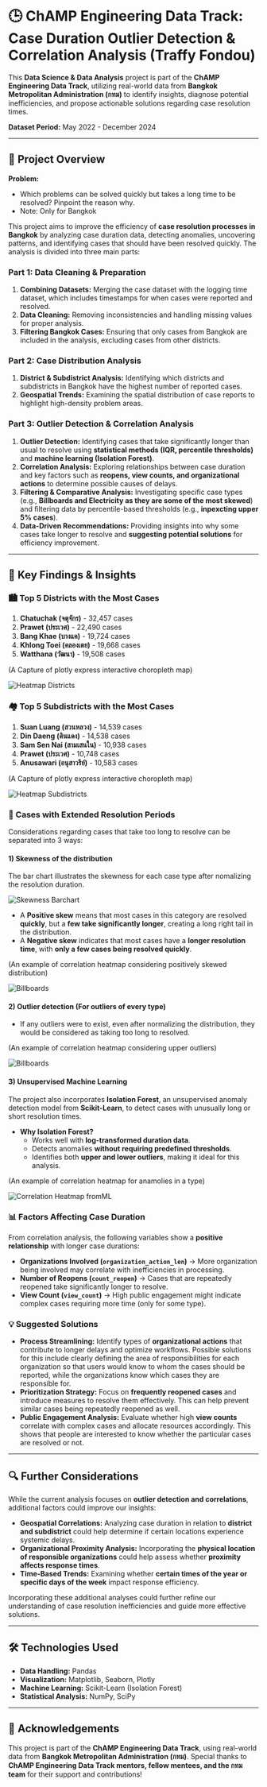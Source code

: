 # 🕒 ChAMP Engineering Data Track: Case Duration Outlier Detection & Correlation Analysis (Traffy Fondou)

This **Data Science & Data Analysis** project is part of the **ChAMP Engineering Data Track**, utilizing real-world data from **Bangkok Metropolitan Administration (กทม)** to identify insights, diagnose potential inefficiencies, and propose actionable solutions regarding case resolution times.

**Dataset Period:** May 2022 - December 2024

---

## 🚀 Project Overview

**Problem:**
* Which problems can be solved quickly but takes a long time to be resolved? Pinpoint the reason why.
* Note: Only for Bangkok

This project aims to improve the efficiency of **case resolution processes in Bangkok** by analyzing case duration data, detecting anomalies, uncovering patterns, and identifying cases that should have been resolved quickly. The analysis is divided into three main parts:

### **Part 1: Data Cleaning & Preparation**
1. **Combining Datasets:** Merging the case dataset with the logging time dataset, which includes timestamps for when cases were reported and resolved.
2. **Data Cleaning:** Removing inconsistencies and handling missing values for proper analysis.
3. **Filtering Bangkok Cases:** Ensuring that only cases from Bangkok are included in the analysis, excluding cases from other districts.

### **Part 2: Case Distribution Analysis**
1. **District & Subdistrict Analysis:** Identifying which districts and subdistricts in Bangkok have the highest number of reported cases.
2. **Geospatial Trends:** Examining the spatial distribution of case reports to highlight high-density problem areas.

### **Part 3: Outlier Detection & Correlation Analysis**
1. **Outlier Detection:** Identifying cases that take significantly longer than usual to resolve using **statistical methods (IQR, percentile thresholds)** and **machine learning (Isolation Forest)**.
2. **Correlation Analysis:** Exploring relationships between case duration and key factors such as **reopens, view counts, and organizational actions** to determine possible causes of delays.
3. **Filtering & Comparative Analysis:** Investigating specific case types (e.g., **Billboards and Electricity as they are some of the most skewed**) and filtering data by percentile-based thresholds (e.g., **inpexcting upper 5% cases**).
4. **Data-Driven Recommendations:** Providing insights into why some cases take longer to resolve and **suggesting potential solutions** for efficiency improvement.

---

## 🎯 Key Findings & Insights

### 🏙️ Top 5 Districts with the Most Cases
1. **Chatuchak (จตุจักร)** - 32,457 cases
2. **Prawet (ประเวศ)** - 22,490 cases
3. **Bang Khae (บางแค)** - 19,724 cases
4. **Khlong Toei (คลองเตย)** - 19,668 cases
5. **Watthana (วัฒนา)** - 19,508 cases

(A Capture of plotly express interactive choropleth map)

![Heatmap Districts](heatmap_bkk_districts.png)

### 🏘️ Top 5 Subdistricts with the Most Cases
1. **Suan Luang (สวนหลวง)** - 14,539 cases
2. **Din Daeng (ดินแดง)** - 14,538 cases
3. **Sam Sen Nai (สามเสนใน)** - 10,938 cases
4. **Prawet (ประเวศ)** - 10,748 cases
5. **Anusawari (อนุสาวรีย์)** - 10,583 cases

(A Capture of plotly express interactive choropleth map)

![Heatmap Subdistricts](heatmap_bkk_subdistricts.png)

### 🌆 Cases with Extended Resolution Periods

Considerations regarding cases that take too long to resolve can be separated into 3 ways:

#### **1) Skewness of the distribution**

The bar chart illustrates the skewness for each case type after nomalizing the resolution duration.

![Skewness Barchart](skewness_barchart.png)

- A **Positive skew** means that most cases in this category are resolved **quickly**, but a **few take significantly longer**, creating a long right tail in the distribution.
- A **Negative skew** indicates that most cases have a **longer resolution time**, with **only a few cases being resolved quickly**.

(An example of correlation heatmap considering positively skewed distribution)

![Billboards](correlation_heatmap_example.png)

#### **2) Outlier detection (For outliers of every type)**

- If any outliers were to exist, even after normalizing the distribution, they would be considered as taking too long to resolved.

(An example of correlation heatmap considering upper outliers)

![Billboards](correlation_heatmap_outlier.png)

#### **3) Unsupervised Machine Learning**

The project also incorporates **Isolation Forest**, an unsupervised anomaly detection model from **Scikit-Learn**, to detect cases with unusually long or short resolution times.

- **Why Isolation Forest?**
  - Works well with **log-transformed duration data**.
  - Detects anomalies **without requiring predefined thresholds**.
  - Identifies both **upper and lower outliers**, making it ideal for this analysis.
 
(An example of correlation heatmap for anamolies in a type)

![Correlation Heatmap fromML](correlation_heatmap_fromML.png)


### 📊 Factors Affecting Case Duration
From correlation analysis, the following variables show a **positive relationship** with longer case durations:
- **Organizations Involved (`organization_action_len`)** → More organization being involved may correlate with inefficiencies in processing.
- **Number of Reopens (`count_reopen`)** → Cases that are repeatedly reopened take significantly longer to resolve.
- **View Count (`view_count`)** → High public engagement might indicate complex cases requiring more time (only for some type).

### 💡 Suggested Solutions

- **Process Streamlining:** Identify types of **organizational actions** that contribute to longer delays and optimize workflows. Possible solutions for this include clearly defining the area of responsibilities for each organization so that users would know to whom the cases should be reported, while the organizations know which cases they are responsible for.
- **Prioritization Strategy:** Focus on **frequently reopened cases** and introduce measures to resolve them effectively. This can help prevent similar cases being repeatedly reopened as well.
- **Public Engagement Analysis:** Evaluate whether high **view counts** correlate with complex cases and allocate resources accordingly. This shows that people are interested to know whether the particular cases are resolved or not.

---

## 🔍 Further Considerations
While the current analysis focuses on **outlier detection and correlations**, additional factors could improve our insights:

- **Geospatial Correlations:** Analyzing case duration in relation to **district and subdistrict** could help determine if certain locations experience systemic delays.
- **Organizational Proximity Analysis:** Incorporating the **physical location of responsible organizations** could help assess whether **proximity affects response times**.
- **Time-Based Trends:** Examining whether **certain times of the year or specific days of the week** impact response efficiency.

Incorporating these additional analyses could further refine our understanding of case resolution inefficiencies and guide more effective solutions.

---

## 🛠️ Technologies Used
- **Data Handling:** Pandas
- **Visualization:** Matplotlib, Seaborn, Plotly
- **Machine Learning:** Scikit-Learn (Isolation Forest)
- **Statistical Analysis:** NumPy, SciPy

---

## 🌟 Acknowledgements

This project is part of the **ChAMP Engineering Data Track**, using real-world data from **Bangkok Metropolitan Administration (กทม)**.
Special thanks to **ChAMP Engineering Data Track mentors, fellow mentees, and the กทม team** for their support and contributions!

